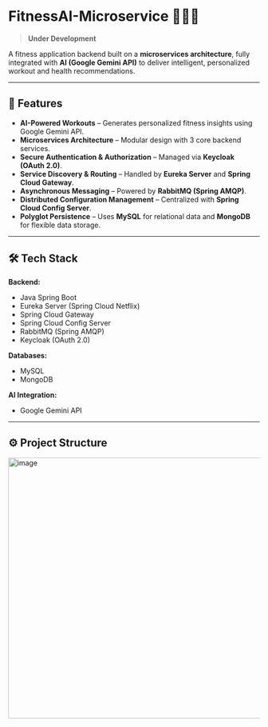 # FitnessAI-Microservice 🏋️‍♂️🤖
> **Under Development**

A fitness application backend built on a **microservices architecture**, fully integrated with **AI (Google Gemini API)** to deliver intelligent, personalized workout and health recommendations.

---

## 🚀 Features
- **AI-Powered Workouts** – Generates personalized fitness insights using Google Gemini API.
- **Microservices Architecture** – Modular design with 3 core backend services.
- **Secure Authentication & Authorization** – Managed via **Keycloak (OAuth 2.0)**.
- **Service Discovery & Routing** – Handled by **Eureka Server** and **Spring Cloud Gateway**.
- **Asynchronous Messaging** – Powered by **RabbitMQ (Spring AMQP)**.
- **Distributed Configuration Management** – Centralized with **Spring Cloud Config Server**.
- **Polyglot Persistence** – Uses **MySQL** for relational data and **MongoDB** for flexible data storage.

---

## 🛠️ Tech Stack

**Backend:**
- Java Spring Boot
- Eureka Server (Spring Cloud Netflix)
- Spring Cloud Gateway
- Spring Cloud Config Server
- RabbitMQ (Spring AMQP)
- Keycloak (OAuth 2.0)

**Databases:**
- MySQL
- MongoDB

**AI Integration:**
- Google Gemini API

---

## ⚙️ Project Structure

<img width="1072" height="522" alt="image" src="https://github.com/user-attachments/assets/db728d91-f16f-4e48-b09f-b4f8952e2f48" />


